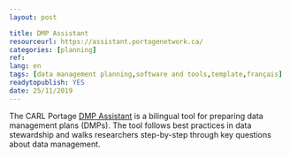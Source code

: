 ```yaml
---
layout: post 

title: DMP Assistant
resourceurl: https://assistant.portagenetwork.ca/
categories: [planning]
ref: 
lang: en
tags: [data management planning,software and tools,template,français]
readytopublish: YES
date: 25/11/2019
---
```

The CARL Portage [DMP Assistant](https://assistant.portagenetwork.ca/) is a bilingual tool for preparing data management plans (DMPs). The tool follows best practices in data stewardship and walks researchers step-by-step through key questions about data management.